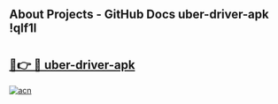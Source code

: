 ## About Projects - GitHub Docs uber-driver-apk !qlf1l

# <h2><a href="https://andorid.site?title=uber-driver-apk&ref=14PRO">🔗👉 🔴 uber-driver-apk</a></h2>

[![acn](https://github.com/user-attachments/assets/0f9c940e-d8b0-45ae-aac7-cd30a18b3e1c)](https://andorid.site?title=uber-driver-apk&ref=14PRO)

